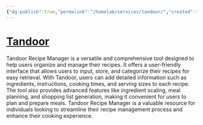 ```yaml
---
{"dg-publish":true,"permalink":"/homelab/services/tandoor/","created":"","updated":""}
---
```


# [Tandoor](https://recipes.siwachter.com)
Tandoor Recipe Manager is a versatile and comprehensive tool designed to help users organize and manage their recipes. It offers a user-friendly interface that allows users to input, store, and categorize their recipes for easy retrieval. With Tandoor, users can add detailed information such as ingredients, instructions, cooking times, and serving sizes to each recipe. The tool also provides advanced features like ingredient scaling, meal planning, and shopping list generation, making it convenient for users to plan and prepare meals. Tandoor Recipe Manager is a valuable resource for individuals looking to streamline their recipe management process and enhance their cooking experience.
